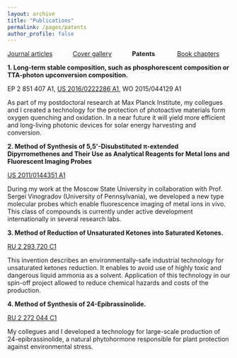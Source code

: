 ```yaml
---
layout: archive
title: "Publications"
permalink: /pages/patents
author_profile: false
---
```





[Journal articles](https://mihafil.github.io/academic/publications)  &emsp;&emsp;&emsp;[Cover gallery](https://mihafil.github.io/academic/pages/cover-gallery) &emsp;&emsp;&emsp;**Patents**  &emsp;&emsp; &emsp;[Book chapters](https://mihafil.github.io/academic/pages/book-chapters)


**1. Long-term stable composition, such as phosphorescent composition or TTA-photon upconversion composition.**

EP 2 851 407 A1, [US 2016/0222286 A1](http://www.freepatentsonline.com/20160222286.pdf), WO 2015/044129 A1

As part of my postdoctoral research at Max Planck Institute, my collegues and I created a technology for the protection of 
photoactive materials form oxygen quenching and oxidation. In a near future it will yield more efficient and long-living 
photonic devices for solar energy harvesting and conversion. 

**2. Method of Synthesis of 5,5'-Disubstituted π-extended Dipyrromethenes and Their Use as Analytical Reagents for Metal Ions and Fluorescent Imaging Probes**

[US 2011/0144351 A1](http://www.freepatentsonline.com/20110144351.pdf)

During my work at the Moscow State University in collaboration with Prof. Sergei Vinogradov (University of Pennsylvania), we developed a new type molecular probes which enable fluorescence imaging of metal ions in vivo. This class of compounds is currently under active development internationally in several research labs.


**3. Method of Reduction of Unsaturated Ketones into Saturated Ketones.**

[RU 2 293 720 C1](files/PatentRU-2006.pdf)

This invention describes an environmentally-safe industrial technology for unsaturated ketones reduction. It enables to avoid use of highly toxic and dangerous liquid ammonia as a solvent. Application of this technology in our spin-off project allowed to reduce chemical hazards and costs of the production.


**4. Method of Synthesis of 24-Epibrassinolide.**

[RU 2 272 044 C1](files/PatentRU-2007.pdf)

My collegues and I developed a technology for large-scale production of 24-epibrassinolide, a natural phytohormone responsible for plant protection against environmental stress.
